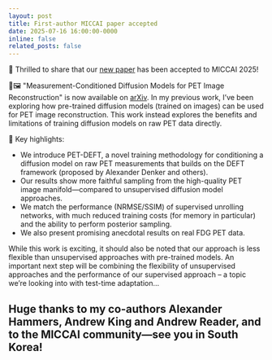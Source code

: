 ```yaml
---
layout: post
title: First-author MICCAI paper accepted
date: 2025-07-16 16:00:00-0000
inline: false
related_posts: false
---
```

🎉 Thrilled to share that our [new paper](/publications/#webber2025supervised_diffusion) has been accepted to MICCAI 2025!

🧠🖼️ "Measurement-Conditioned Diffusion Models for PET Image Reconstruction" is now available on [arXiv](https://arxiv.org/abs/2506.24034).
In my previous work, I’ve been exploring how pre-trained diffusion models (trained on images) can be used for PET image reconstruction. This work instead explores the benefits and limitations of training diffusion models on raw PET data directly.

🚀 Key highlights:
* We introduce PET-DEFT, a novel training methodology for conditioning a diffusion model on raw PET measurements that builds on the DEFT framework (proposed by Alexander Denker and others).
* Our results show more faithful sampling from the high-quality PET image manifold—compared to unsupervised diffusion model approaches.
* We match the performance (NRMSE/SSIM) of supervised unrolling networks, with much reduced training costs (for memory in particular) and the ability to perform posterior sampling.
* We also present promising anecdotal results on real FDG PET data.

While this work is exciting, it should also be noted that our approach is less flexible than unsupervised approaches with pre-trained models. An important next step will be combining the flexibility of unsupervised approaches and the performance of our supervised approach – a topic we’re looking into with test-time adaptation…

Huge thanks to my co-authors Alexander Hammers, Andrew King and Andrew Reader, and to the MICCAI community—see you in South Korea!
---